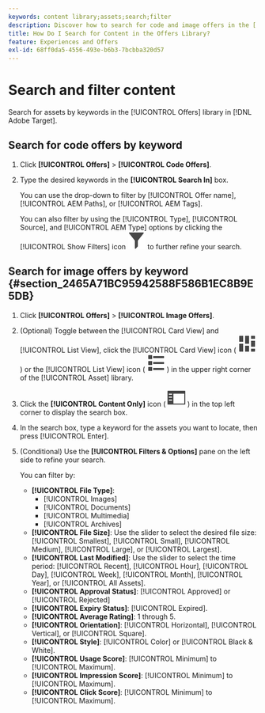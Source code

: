 ```yaml
---
keywords: content library;assets;search;filter
description: Discover how to search for code and image offers in the [!UICONTROL Offers] Library.
title: How Do I Search for Content in the Offers Library?
feature: Experiences and Offers
exl-id: 68ff0da5-4556-493e-b6b3-7bcbba320d57
---
```

# Search and filter content

Search for assets by keywords in the [!UICONTROL Offers] library in [!DNL Adobe Target].

## Search for code offers by keyword

1. Click **[!UICONTROL Offers]** > **[!UICONTROL Code Offers]**.
1. Type the desired keywords in the **[!UICONTROL Search In]** box.

   You can use the drop-down to filter by [!UICONTROL Offer name], [!UICONTROL AEM Paths], or [!UICONTROL AEM Tags].

   You can also filter by using the [!UICONTROL Type], [!UICONTROL Source], and [!UICONTROL AEM Type] options by clicking the [!UICONTROL Show Filters] icon ![Show Filters icon](/help/main/assets/icons/Filter.svg) to further refine your search.

## Search for image offers by keyword {#section_2465A71BC95942588F586B1EC8B9E5DB}

1. Click **[!UICONTROL Offers]** > **[!UICONTROL Image Offers]**.

1. (Optional) Toggle between the [!UICONTROL Card View] and [!UICONTROL List View], click the [!UICONTROL Card View] icon ( ![Card view icon](/help/main/assets/icons/ViewCard.svg) ) or the [!UICONTROL List View] icon ( ![List view icon](/help/main/assets/icons/ViewList.svg) ) in the upper right corner of the [!UICONTROL Asset] library.
1. Click the **[!UICONTROL Content Only]** icon ( ![Content Only icon](/help/main/assets/icons/RailLeft.svg) ) in the top left corner to display the search box.
1. In the search box, type a keyword for the assets you want to locate, then press [!UICONTROL Enter].
1. (Conditional) Use the **[!UICONTROL Filters & Options]** pane on the left side to refine your search.

   You can filter by:

   * **[!UICONTROL File Type]**: 
     * [!UICONTROL Images]
     * [!UICONTROL Documents]
     * [!UICONTROL Multimedia]
     * [!UICONTROL Archives]
   * **[!UICONTROL File Size]**: Use the slider to select the desired file size: [!UICONTROL Smallest], [!UICONTROL Small], [!UICONTROL Medium], [!UICONTROL Large], or [!UICONTROL Largest]. 
   * **[!UICONTROL Last Modified]**: Use the slider to select the time period: [!UICONTROL Recent], [!UICONTROL Hour], [!UICONTROL Day], [!UICONTROL Week], [!UICONTROL Month], [!UICONTROL Year], or [!UICONTROL All Assets].
   * **[!UICONTROL Approval Status]**: [!UICONTROL Approved] or [!UICONTROL Rejected]
   * **[!UICONTROL Expiry Status]**: [!UICONTROL Expired].
   * **[!UICONTROL Average Rating]**: 1 through 5.
   * **[!UICONTROL Orientation]**: [!UICONTROL Horizontal], [!UICONTROL Vertical], or [!UICONTROL Square].
   * **[!UICONTROL Style]**: [!UICONTROL Color] or [!UICONTROL Black & White].
   * **[!UICONTROL Usage Score]**: [!UICONTROL Minimum] to [!UICONTROL Maximum].
   * **[!UICONTROL Impression Score]**: [!UICONTROL Minimum] to [!UICONTROL Maximum].
   * **[!UICONTROL Click Score]**: [!UICONTROL Minimum] to [!UICONTROL Maximum].
